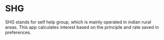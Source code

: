 # SHG
SHG stands for self help group, which is mainly operated in indian rural areas. This app calculates interest based on the principle and rate saved in preferences.
